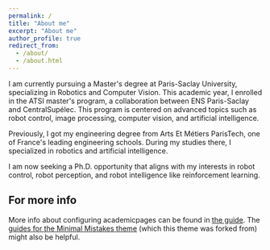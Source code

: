 ```yaml
---
permalink: /
title: "About me"
excerpt: "About me"
author_profile: true
redirect_from: 
  - /about/
  - /about.html
---
```


I am currently pursuing a Master's degree at Paris-Saclay University, specializing in Robotics and Computer Vision. This academic year, I enrolled in the ATSI master's program, a collaboration between ENS Paris-Saclay and CentralSupélec. This program is centered on advanced topics such as robot control, image processing, computer vision, and artificial intelligence.

Previously, I got my engineering degree from Arts Et Métiers ParisTech, one of France's leading engineering schools. During my studies there, I specialized in robotics and artificial intelligence.

I am now seeking a Ph.D. opportunity that aligns with my interests in robot control, robot perception, and robot intelligence like reinforcement learning. 

For more info
------
More info about configuring academicpages can be found in [the guide](https://academicpages.github.io/markdown/). The [guides for the Minimal Mistakes theme](https://mmistakes.github.io/minimal-mistakes/docs/configuration/) (which this theme was forked from) might also be helpful.
